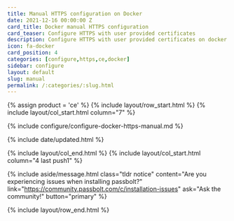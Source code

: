 ```yaml
---
title: Manual HTTPS configuration on Docker
date: 2021-12-16 00:00:00 Z
card_title: Docker manual HTTPS configuration
card_teaser: Configure HTTPS with user provided certificates
description: Configure HTTPS with user provided certificates on docker
icon: fa-docker
card_position: 4
categories: [configure,https,ce,docker]
sidebar: configure
layout: default
slug: manual
permalink: /:categories/:slug.html
---
```


{% assign product = 'ce' %}
{% include layout/row_start.html %}
{% include layout/col_start.html column="7" %}

{% include configure/configure-docker-https-manual.md %}

{% include date/updated.html %}

{% include layout/col_end.html %}
{% include layout/col_start.html column="4 last push1" %}

{% include aside/message.html
    class="tldr notice"
    content="Are you experiencing issues when installing passbolt?"
    link="https://community.passbolt.com/c/installation-issues"
    ask="Ask the community!"
    button="primary"
%}

{% include layout/row_end.html %}
